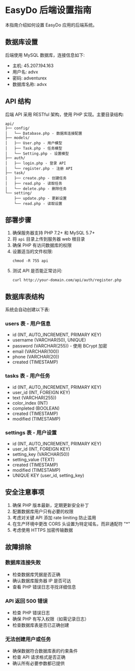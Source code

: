 # EasyDo 后端设置指南

本指南介绍如何设置 EasyDo 应用的后端系统。

## 数据库设置

后端使用 MySQL 数据库，连接信息如下:

- 主机: 45.207.194.163
- 用户名: advx
- 密码: adventurex
- 数据库名称: advx

## API 结构

后端 API 采用 RESTful 架构，使用 PHP 实现。主要目录结构:

```
api/
├── config/
│   └── Database.php - 数据库连接配置
├── models/
│   ├── User.php - 用户模型
│   ├── Task.php - 任务模型
│   └── Setting.php - 设置模型
├── auth/
│   ├── login.php - 登录 API
│   └── register.php - 注册 API
├── task/
│   ├── create.php - 创建任务
│   ├── read.php - 读取任务
│   └── delete.php - 删除任务
└── setting/
    ├── update.php - 更新设置
    └── read.php - 读取设置
```

## 部署步骤

1. 确保服务器支持 PHP 7.2+ 和 MySQL 5.7+
2. 将 `api` 目录上传到服务器 web 根目录
3. 确保 PHP 有访问数据库的权限
4. 设置适当的文件权限:
   ```
   chmod -R 755 api
   ```
5. 测试 API 是否能正常访问:
   ```
   curl http://your-domain.com/api/auth/register.php
   ```

## 数据库表结构

系统会自动创建以下表:

### users 表 - 用户信息
- id (INT, AUTO_INCREMENT, PRIMARY KEY)
- username (VARCHAR(50), UNIQUE)
- password (VARCHAR(255)) - 使用 BCrypt 加密
- email (VARCHAR(100))
- phone (VARCHAR(20))
- created (TIMESTAMP)

### tasks 表 - 用户任务
- id (INT, AUTO_INCREMENT, PRIMARY KEY)
- user_id (INT, FOREIGN KEY)
- text (VARCHAR(255))
- color_index (INT)
- completed (BOOLEAN)
- created (TIMESTAMP)
- modified (TIMESTAMP)

### settings 表 - 用户设置
- id (INT, AUTO_INCREMENT, PRIMARY KEY)
- user_id (INT, FOREIGN KEY)
- setting_key (VARCHAR(50))
- setting_value (TEXT)
- created (TIMESTAMP)
- modified (TIMESTAMP)
- UNIQUE KEY (user_id, setting_key)

## 安全注意事项

1. 确保 PHP 版本最新，定期更新安全补丁
2. 配置数据库用户只有必要的权限
3. 考虑对关键 API 添加 rate limiting 防止滥用
4. 在生产环境中更改 CORS 头设置为特定域名，而非通配符 "*"
5. 考虑使用 HTTPS 加密传输数据

## 故障排除

### 数据库连接失败
- 检查数据库凭据是否正确
- 确认数据库服务器 IP 是否可达
- 查看 PHP 错误日志寻找详细信息

### API 返回 500 错误
- 检查 PHP 错误日志
- 确保 PHP 有写入权限（如需记录日志）
- 检查数据库表是否已正确创建

### 无法创建用户或任务
- 确保数据符合数据库表的约束条件
- 检查 API 请求格式是否正确
- 确认所有必要参数都已提供 